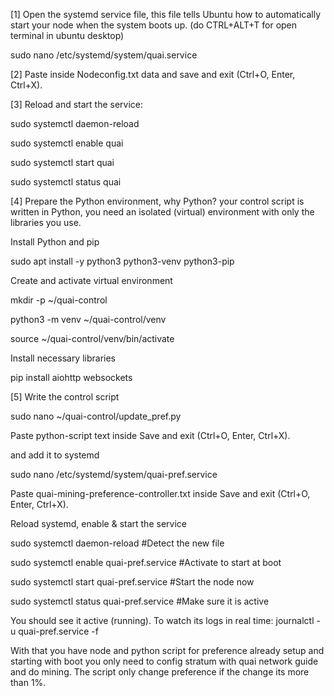 [1] Open the systemd service file, this file tells Ubuntu how to automatically start your node when the system boots up.
(do CTRL+ALT+T for open terminal in ubuntu desktop)

sudo nano /etc/systemd/system/quai.service

[2] Paste inside Nodeconfig.txt data and save and exit (Ctrl+O, Enter, Ctrl+X).

[3] Reload and start the service:

sudo systemctl daemon-reload

sudo systemctl enable quai

sudo systemctl start  quai

sudo systemctl status quai

[4] Prepare the Python environment, why Python? your control script is written in Python, you need an isolated (virtual) environment with only the libraries you use.

Install Python and pip

sudo apt install -y python3 python3-venv python3-pip

Create and activate virtual environment

mkdir -p ~/quai-control

python3 -m venv ~/quai-control/venv

source ~/quai-control/venv/bin/activate

Install necessary libraries

pip install aiohttp websockets

[5] Write the control script

sudo nano ~/quai-control/update_pref.py

Paste python-script text inside
Save and exit (Ctrl+O, Enter, Ctrl+X).

and add it to systemd

sudo nano /etc/systemd/system/quai-pref.service

Paste quai-mining-preference-controller.txt inside
Save and exit (Ctrl+O, Enter, Ctrl+X).

Reload systemd, enable & start the service

sudo systemctl daemon-reload                                              #Detect the new file

sudo systemctl enable quai-pref.service                                 #Activate to start at boot

sudo systemctl start  quai-pref.service                                   #Start the node now

sudo systemctl status quai-pref.service                                   #Make sure it is active

You should see it active (running). To watch its logs in real time:
journalctl -u quai-pref.service -f

With that you have node and python script for preference already setup and starting with boot you only need to config stratum with quai network guide and do mining.
The script only change preference if the change its more than 1%.
